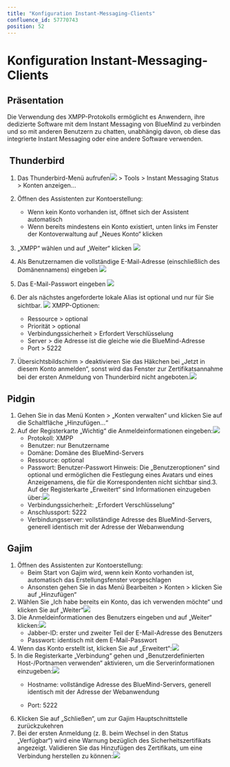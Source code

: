 ```yaml
---
title: "Konfiguration Instant-Messaging-Clients"
confluence_id: 57770743
position: 52
---
```

# Konfiguration Instant-Messaging-Clients


## Präsentation

Die Verwendung des XMPP-Protokolls ermöglicht es Anwendern, ihre dedizierte Software mit dem Instant Messaging von BlueMind zu verbinden und so mit anderen Benutzern zu chatten, unabhängig davon, ob diese das integrierte Instant Messaging oder eine andere Software verwenden.


##  Thunderbird

1. Das Thunderbird-Menü aufrufen![](../../../attachments/57770743/66094998.png) > Tools > Instant Messaging Status > Konten anzeigen...

2. Öffnen des Assistenten zur Kontoerstellung:
    - Wenn kein Konto vorhanden ist, öffnet sich der Assistent automatisch
    - Wenn bereits mindestens ein Konto existiert, unten links im Fenster der Kontoverwaltung auf „Neues Konto“ klicken
3. „XMPP“ wählen und auf „Weiter“ klicken
![](../../../attachments/57770743/66095007.png)

4. Als Benutzernamen die vollständige E-Mail-Adresse (einschließlich des Domänennamens) eingeben
![](../../../attachments/57770743/66094994.png)

5. Das E-Mail-Passwort eingeben
![](../../../attachments/57770743/66094995.png)

6. Der als nächstes angeforderte lokale Alias ist optional und nur für Sie sichtbar.
![](../../../attachments/57770743/66094996.png)
XMPP-Optionen:

    - Ressource > optional
    - Priorität > optional
    - Verbindungssicherheit > Erfordert Verschlüsselung
    - Server > die Adresse ist die gleiche wie die BlueMind-Adresse
    - Port > 5222
7. Übersichtsbildschirm > deaktivieren Sie das Häkchen bei „Jetzt in diesem Konto anmelden“, sonst wird das Fenster zur Zertifikatsannahme bei der ersten Anmeldung von Thunderbird nicht angeboten.![](../../../attachments/57770743/66094997.png)


## Pidgin

1. Gehen Sie in das Menü Konten > „Konten verwalten“ und klicken Sie auf die Schaltfläche „Hinzufügen...“
2. Auf der Registerkarte „Wichtig“ die Anmeldeinformationen eingeben:![](../../../attachments/57770743/66094993.png)
    - Protokoll: XMPP
    - Benutzer: nur Benutzername
    - Domäne: Domäne des BlueMind-Servers
    - Ressource: optional
    - Passwort: Benutzer-Passwort
Hinweis: Die „Benutzeroptionen“ sind optional und ermöglichen die Festlegung eines Avatars und eines Anzeigenamens, die für die Korrespondenten nicht sichtbar sind.3. Auf der Registerkarte „Erweitert“ sind Informationen einzugeben über:![](../../../attachments/57770743/66094999.png)
    - Verbindungssicherheit: „Erfordert Verschlüsselung“
    - Anschlussport: 5222
    - Verbindungsserver: vollständige Adresse des BlueMind-Servers, generell identisch mit der Adresse der Webanwendung


## Gajim

1. Öffnen des Assistenten zur Kontoerstellung:
    - Beim Start von Gajim wird, wenn kein Konto vorhanden ist, automatisch das Erstellungsfenster vorgeschlagen
    - Ansonsten gehen Sie in das Menü Bearbeiten > Konten > klicken Sie auf „Hinzufügen“
2. Wählen Sie „Ich habe bereits ein Konto, das ich verwenden möchte“ und klicken Sie auf „Weiter“![](../../../attachments/57770743/66095000.png)
3. Die Anmeldeinformationen des Benutzers eingeben und auf „Weiter“ klicken:![](../../../attachments/57770743/66095001.png)
    - Jabber-ID: erster und zweiter Teil der E-Mail-Adresse des Benutzers
    - Passwort: identisch mit dem E-Mail-Passwort
4. Wenn das Konto erstellt ist, klicken Sie auf „Erweitert“:![](../../../attachments/57770743/66095002.png)
5. In die Registerkarte „Verbindung“ gehen und „Benutzerdefinierten Host-/Portnamen verwenden“ aktivieren, um die Serverinformationen einzugeben:![](../../../attachments/57770743/66095003.png)
    - Hostname: vollständige Adresse des BlueMind-Servers, generell identisch mit der Adresse der Webanwendung

    - Port: 5222
6. Klicken Sie auf „Schließen“, um zur Gajim Hauptschnittstelle zurückzukehren
7. Bei der ersten Anmeldung (z. B. beim Wechsel in den Status „Verfügbar“) wird eine Warnung bezüglich des Sicherheitszertifikats angezeigt. Validieren Sie das Hinzufügen des Zertifikats, um eine Verbindung herstellen zu können:![](../../../attachments/57770743/66095004.png)


